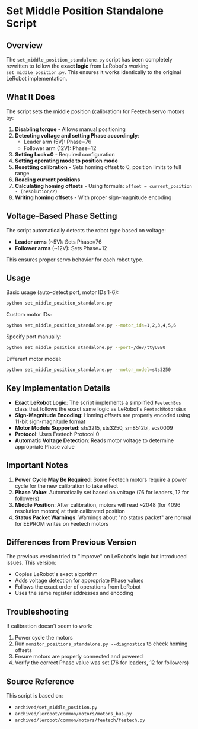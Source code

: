 # Set Middle Position Standalone Script

## Overview

The `set_middle_position_standalone.py` script has been completely rewritten to follow the **exact logic** from LeRobot's working `set_middle_position.py`. This ensures it works identically to the original LeRobot implementation.

## What It Does

The script sets the middle position (calibration) for Feetech servo motors by:

1. **Disabling torque** - Allows manual positioning
2. **Detecting voltage and setting Phase accordingly**:
   - Leader arm (5V): Phase=76
   - Follower arm (12V): Phase=12
3. **Setting Lock=0** - Required configuration
4. **Setting operating mode to position mode**
5. **Resetting calibration** - Sets homing offset to 0, position limits to full range
6. **Reading current positions** 
7. **Calculating homing offsets** - Using formula: `offset = current_position - (resolution/2)`
8. **Writing homing offsets** - With proper sign-magnitude encoding

## Voltage-Based Phase Setting

The script automatically detects the robot type based on voltage:
- **Leader arms** (~5V): Sets Phase=76
- **Follower arms** (~12V): Sets Phase=12

This ensures proper servo behavior for each robot type.

## Usage

Basic usage (auto-detect port, motor IDs 1-6):
```bash
python set_middle_position_standalone.py
```

Custom motor IDs:
```bash
python set_middle_position_standalone.py --motor_ids=1,2,3,4,5,6
```

Specify port manually:
```bash
python set_middle_position_standalone.py --port=/dev/ttyUSB0
```

Different motor model:
```bash
python set_middle_position_standalone.py --motor_model=sts3250
```

## Key Implementation Details

- **Exact LeRobot Logic**: The script implements a simplified `FeetechBus` class that follows the exact same logic as LeRobot's `FeetechMotorsBus`
- **Sign-Magnitude Encoding**: Homing offsets are properly encoded using 11-bit sign-magnitude format
- **Motor Models Supported**: sts3215, sts3250, sm8512bl, scs0009
- **Protocol**: Uses Feetech Protocol 0
- **Automatic Voltage Detection**: Reads motor voltage to determine appropriate Phase value

## Important Notes

1. **Power Cycle May Be Required**: Some Feetech motors require a power cycle for the new calibration to take effect
2. **Phase Value**: Automatically set based on voltage (76 for leaders, 12 for followers)
3. **Middle Position**: After calibration, motors will read ~2048 (for 4096 resolution motors) at their calibrated position
4. **Status Packet Warnings**: Warnings about "no status packet" are normal for EEPROM writes on Feetech motors

## Differences from Previous Version

The previous version tried to "improve" on LeRobot's logic but introduced issues. This version:
- Copies LeRobot's exact algorithm
- Adds voltage detection for appropriate Phase values
- Follows the exact order of operations from LeRobot
- Uses the same register addresses and encoding

## Troubleshooting

If calibration doesn't seem to work:
1. Power cycle the motors
2. Run `monitor_positions_standalone.py --diagnostics` to check homing offsets
3. Ensure motors are properly connected and powered
4. Verify the correct Phase value was set (76 for leaders, 12 for followers)

## Source Reference

This script is based on:
- `archived/set_middle_position.py` 
- `archived/lerobot/common/motors/motors_bus.py`
- `archived/lerobot/common/motors/feetech/feetech.py` 